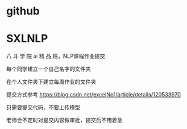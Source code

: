 
github
=======
# SXLNLP

八 斗 学 院 ai 精 品 班，NLP课程作业提交

每个同学建立一个自己名字的文件夹

在个人文件夹下建立每周作业的文件夹

提交方式参考 https://blog.csdn.net/excelNo1/article/details/120533970

只需要提交代码，不要上传模型

老师会不定时对提交内容做审批，提交后不用着急

